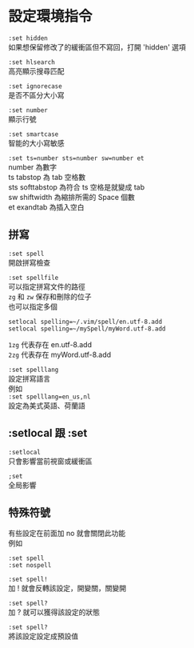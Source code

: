 # 設定環境指令

`:set hidden`  
如果想保留修改了的緩衝區但不寫回，打開 'hidden' 選項

`:set hlsearch`  
高亮顯示搜尋匹配

`:set ignorecase`  
是否不區分大小寫

`:set number`  
顯示行號

`:set smartcase`  
智能的大小寫敏感

`:set ts=number sts=number sw=number et`  
number 為數字  
ts tabstop 為 tab 空格數  
sts softtabstop 為符合 ts 空格是就變成 tab  
sw shiftwidth 為縮排所需的 Space 個數  
et exandtab 為插入空白

## 拼寫

`:set spell`  
開啟拼寫檢查

`:set spellfile`  
可以指定拼寫文件的路徑  
`zg` 和 `zw` 保存和刪除的位子  
也可以指定多個

```text
setlocal spelling=~/.vim/spell/en.utf-8.add
setlocal spelling=~/mySpell/myWord.utf-8.add
```

`1zg` 代表存在 en.utf-8.add  
`2zg` 代表存在 myWord.utf-8.add

`:set spelllang`  
設定拼寫語言  
例如  
`:set spelllang=en_us,nl`  
設定為美式英語、荷蘭語

## :setlocal 跟 :set

`:setlocal`  
只會影響當前視窗或緩衝區

`;set`  
全局影響

## 特殊符號

有些設定在前面加 no 就會關閉此功能  
例如

```text
:set spell
:set nospell
```

`:set spell!`  
加 ! 就會反轉該設定，開變關，關變開

`:set spell?`  
加 ? 就可以獲得該設定的狀態

`:set spell?`  
將該設定設定成預設值

